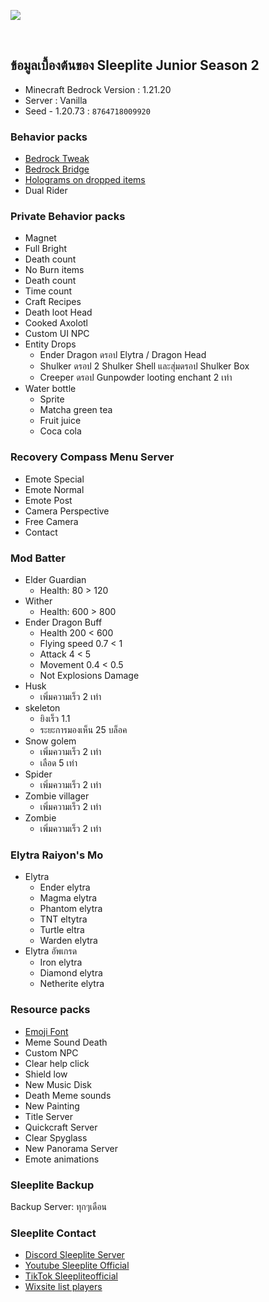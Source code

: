 
 ![](https://github.com/SolightzZ/junior-2/blob/main/Img%20Title/jr2.png)

<br>

## ข้อมูลเบื้องต้นของ Sleeplite Junior Season 2
* Minecraft Bedrock Version : 1.21.20
* Server : Vanilla
* Seed - 1.20.73 : `8764718009920`


### Behavior packs
- [Bedrock Tweak](https://bedrocktweaks.net/)
- [Bedrock Bridge](https://github.com/InnateAlpaca/BedrockBridge) 
- [Holograms on dropped items](https://sirobaddons.com/)
- Dual Rider

### Private Behavior packs
- Magnet
- Full Bright
- Death count
- No Burn items
- Death count
- Time count
- Craft Recipes
- Death loot Head
- Cooked Axolotl 
- Custom UI NPC
- Entity Drops
    * Ender Dragon ดรอป Elytra / Dragon Head
    * Shulker ดรอป 2 Shulker Shell และสุ่มดรอป Shulker Box
    * Creeper ดรอป Gunpowder looting enchant 2 เท่า
- Water bottle 
    * Sprite
    * Matcha green tea
    * Fruit juice
    * Coca cola

### Recovery Compass  Menu Server 
- Emote Special
- Emote Normal
- Emote Post
- Camera Perspective
- Free Camera
- Contact

### Mod Batter
- Elder Guardian 
    * Health: 80 > 120 
- Wither
    * Health: 600 > 800 
- Ender Dragon Buff 	
    * Health 200 < 600 
    * Flying speed 0.7 < 1
    * Attack 4 < 5
    * Movement 0.4 < 0.5
    * Not Explosions Damage
- Husk 
  * เพิ่มความเร็ว 2 เท่า
- skeleton
  * ยิงเร็ว 1.1
  * ระยะการมองเห็น 25 บล็อค
- Snow golem 
  * เพิ่มความเร็ว 2 เท่า 
  * เลือด 5 เท่า
- Spider 
  * เพิ่มความเร็ว 2 เท่า
- Zombie villager 
  * เพิ่มความเร็ว 2 เท่า
- Zombie 
  * เพิ่มความเร็ว 2 เท่า


### Elytra Raiyon's Mo
- Elytra
  * Ender elytra
  * Magma elytra
  * Phantom elytra
  * TNT eltytra
  * Turtle eltra
  * Warden elytra
- Elytra อัพเกรด
  * Iron elytra
  * Diamond elytra
  * Netherite elytra

### Resource packs
- [Emoji Font](https://github.com/SolightzZ/Unicode-Bedrock)
- Meme Sound Death
- Custom NPC
- Clear help click
- Shield low
- New Music Disk
- Death Meme sounds
- New Painting
- Title Server
- Quickcraft Server
- Clear Spyglass
- New Panorama Server
- Emote animations

### Sleeplite Backup
Backup Server: ทุกๆเดือน

### Sleeplite Contact
- [ Discord  Sleeplite Server ](https://discord.gg/gtqfbmvTJK)
- [ Youtube Sleeplite Official ](https://www.youtube.com/@SleepliteOfficial/videos)
- [ TikTok Sleepliteofficial ](https://www.tiktok.com/@sleeplite.official)
- [ Wixsite list players ](https://reimdes1.wixsite.com/shop/server)
